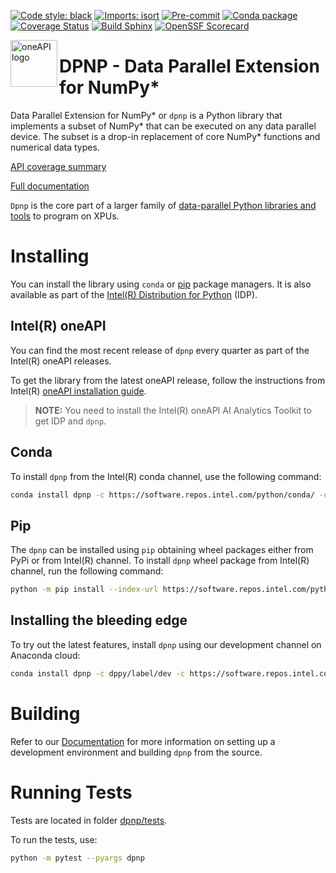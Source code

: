 [![Code style: black](https://img.shields.io/badge/code%20style-black-000000.svg)](https://github.com/psf/black)
[![Imports: isort](https://img.shields.io/badge/%20imports-isort-%231674b1?style=flat&labelColor=ef8336)](https://pycqa.github.io/isort/)
[![Pre-commit](https://github.com/IntelPython/dpnp/actions/workflows/pre-commit.yml/badge.svg?branch=master&event=push)](https://github.com/IntelPython/dpnp/actions/workflows/pre-commit.yml)
[![Conda package](https://github.com/IntelPython/dpnp/actions/workflows/conda-package.yml/badge.svg?branch=master&event=push)](https://github.com/IntelPython/dpnp/actions/workflows/conda-package.yml)
[![Coverage Status](https://coveralls.io/repos/github/IntelPython/dpnp/badge.svg?branch=master)](https://coveralls.io/github/IntelPython/dpnp?branch=master)
[![Build Sphinx](https://github.com/IntelPython/dpnp/workflows/Build%20Sphinx/badge.svg)](https://intelpython.github.io/dpnp)
[![OpenSSF Scorecard](https://api.securityscorecards.dev/projects/github.com/IntelPython/dpnp/badge)](https://securityscorecards.dev/viewer/?uri=github.com/IntelPython/dpnp)

<img align="left" src="https://spec.oneapi.io/oneapi-logo-white-scaled.jpg" alt="oneAPI logo" width="75"/>

# DPNP - Data Parallel Extension for NumPy*

Data Parallel Extension for NumPy* or `dpnp` is a Python library that
implements a subset of NumPy* that can be executed on any data parallel device.
The subset is a drop-in replacement of core NumPy* functions and numerical data types.

[API coverage summary](https://intelpython.github.io/dpnp/reference/comparison.html#summary)

[Full documentation](https://intelpython.github.io/dpnp/)

`Dpnp` is the core part of a larger family of [data-parallel Python libraries and tools](https://www.intel.com/content/www/us/en/developer/tools/oneapi/distribution-for-python.html)
to program on XPUs.


# Installing

You can install the library using `conda` or [pip](https://pypi.org/project/dpnp/)
package managers. It is also available as part of the [Intel(R) Distribution for Python](https://www.intel.com/content/www/us/en/developer/tools/oneapi/distribution-for-python.html)
(IDP).

## Intel(R) oneAPI

You can find the most recent release of `dpnp` every quarter as part of the Intel(R) oneAPI releases.

To get the library from the latest oneAPI release, follow the
instructions from Intel(R) [oneAPI installation guide](https://www.intel.com/content/www/us/en/developer/articles/guide/installation-guide-for-oneapi-toolkits.html).

> **NOTE:** You need to install the Intel(R) oneAPI AI Analytics Toolkit to get
>IDP and `dpnp`.

## Conda

To install `dpnp` from the Intel(R) conda channel, use the following command:

```bash
conda install dpnp -c https://software.repos.intel.com/python/conda/ -c conda-forge
```

## Pip

The `dpnp` can be installed using `pip` obtaining wheel packages either from
PyPi or from Intel(R) channel. To install `dpnp` wheel package from Intel(R)
channel, run the following command:

```bash
python -m pip install --index-url https://software.repos.intel.com/python/pypi dpnp
```

## Installing the bleeding edge

To try out the latest features, install `dpnp` using our development channel on
Anaconda cloud:

```bash
conda install dpnp -c dppy/label/dev -c https://software.repos.intel.com/python/conda/ -c conda-forge
```


# Building

Refer to our [Documentation](https://intelpython.github.io/dpnp/quick_start_guide.html)
for more information on setting up a development environment and building `dpnp`
from the source.


# Running Tests

Tests are located in folder [dpnp/tests](dpnp/tests).

To run the tests, use:
```bash
python -m pytest --pyargs dpnp
```
